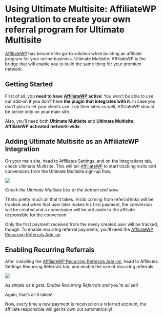 # Using Ultimate Multisite: AffiliateWP Integration to create your own referral program for Ultimate Multisite

[AffiliateWP](https://affiliatewp.com/) has become the go-to solution when building an affiliate program for your online business. Ultimate Multisite: AffiliateWP is the bridge that will enable you to build the same thing for your premium network.

## Getting Started

First of all, you **need to have** [**AffiliateWP**](https://affiliatewp.com/) **active**! You won't be able to use our add-on if you don't have **the plugin that integrates with it**. In case you don’t plan to let your clients use it on their sites as well, AffiliateWP should be active only on your main site.

Also, you’ll need both **Ultimate Multisite** and **Ultimate Multisite: AffiliateWP** **activated** **network-wide**.

## Adding Ultimate Multisite as an AffiliateWP Integration

On your main site, head to Affiliates Settings, and on the Integrations tab, check Ultimate Multisite. This will tell [AffiliateWP](https://affiliatewp.com/) to start tracking visits and conversions from the Ultimate Multisite sign-up flow.

[![](https://wp-ultimo-space.fra1.cdn.digitaloceanspaces.com/hs-602126536867724dfc6f0a54-zkWh3TFms-1F9087E6-928C-4043-94B9-F85966AF05DA.png)](https://wp-ultimo-space.fra1.cdn.digitaloceanspaces.com/hs-602126536867724dfc6f0a54-zkWh3TFms-1F9087E6-928C-4043-94B9-F85966AF05DA.png)

_Check the Ultimate Multisite box at the bottom and save_

That’s pretty much all that it takes. Visits coming from referral links will be tracked and when that user later makes his first payment, the conversion will be created and a commission will be put aside to the affiliate responsible for the conversion.

Only the first payment received from the newly created user will be tracked, though. To enable recurring referral payments, you’ll need the [AffiliateWP Recurring Referrals Add-on](https://affiliatewp.com/add-ons/pro/recurring-referrals/)

## Enabling Recurring Referrals

After installing the [AffiliateWP Recurring Referrals Add-on](https://affiliatewp.com/add-ons/pro/recurring-referrals/), head to Affiliates Settings Recurring Referrals tab, and enable the use of recurring referrals.

[![](https://wp-ultimo-space.fra1.cdn.digitaloceanspaces.com/hs-602126536867724dfc6f0a54-bmSN5h7Lk-4697DC4E-ABB9-4C34-BFD8-97E4B62C261C.png)](https://wp-ultimo-space.fra1.cdn.digitaloceanspaces.com/hs-602126536867724dfc6f0a54-bmSN5h7Lk-4697DC4E-ABB9-4C34-BFD8-97E4B62C261C.png)

_As simple as it gets: Enable Recurring Referrals and you’re all set!_

Again, that’s all it takes!

Now, every time a new payment is received on a referred account, the affiliate responsible will get its own cut automatically!
